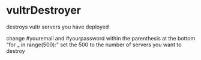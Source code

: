 # vultrDestroyer
destroys vultr servers you have deployed

change #youremail and #yourpassword within the parenthesis
at the bottom "for _ in range(500):" set the 500 to the number of servers you want to destroy
